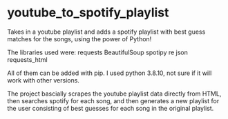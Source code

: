 # youtube_to_spotify_playlist
Takes in a youtube playlist and adds a spotify playlist with best guess matches for the songs, using the power of Python!

The libraries used were:
  requests
  BeautifulSoup
  spotipy
  re
  json
  requests_html

All of them can be added with pip. I used python 3.8.10, not sure if it will work with other versions.

The project bascially scrapes the youtube playlist data directly from HTML, then searches spotify for each song, and then generates a new playlist for the user consisting of best guesses for each song in the original playlist.

